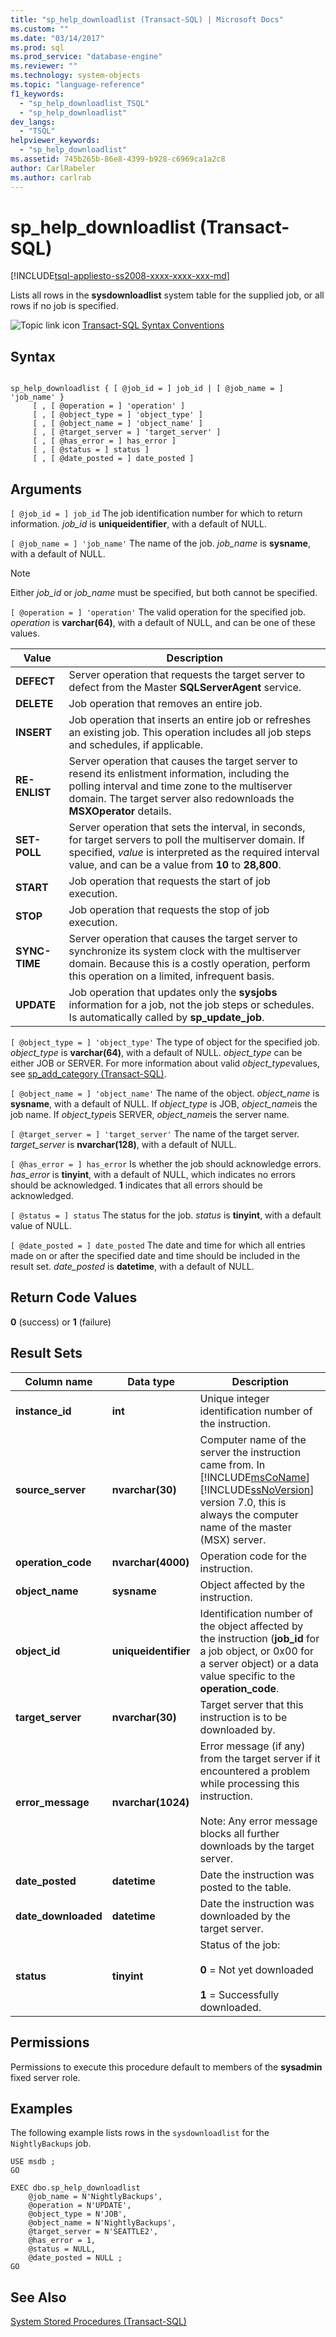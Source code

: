```yaml
---
title: "sp_help_downloadlist (Transact-SQL) | Microsoft Docs"
ms.custom: ""
ms.date: "03/14/2017"
ms.prod: sql
ms.prod_service: "database-engine"
ms.reviewer: ""
ms.technology: system-objects
ms.topic: "language-reference"
f1_keywords: 
  - "sp_help_downloadlist_TSQL"
  - "sp_help_downloadlist"
dev_langs: 
  - "TSQL"
helpviewer_keywords: 
  - "sp_help_downloadlist"
ms.assetid: 745b265b-86e8-4399-b928-c6969ca1a2c8
author: CarlRabeler
ms.author: carlrab
---
```

# sp_help_downloadlist (Transact-SQL)
[!INCLUDE[tsql-appliesto-ss2008-xxxx-xxxx-xxx-md](../../includes/tsql-appliesto-ss2008-xxxx-xxxx-xxx-md.md)]

  Lists all rows in the **sysdownloadlist** system table for the supplied job, or all rows if no job is specified.  
  
 ![Topic link icon](../../database-engine/configure-windows/media/topic-link.gif "Topic link icon") [Transact-SQL Syntax Conventions](../../t-sql/language-elements/transact-sql-syntax-conventions-transact-sql.md)  
  
## Syntax  
  
```  
  
sp_help_downloadlist { [ @job_id = ] job_id | [ @job_name = ] 'job_name' }   
     [ , [ @operation = ] 'operation' ]   
     [ , [ @object_type = ] 'object_type' ]   
     [ , [ @object_name = ] 'object_name' ]   
     [ , [ @target_server = ] 'target_server' ]   
     [ , [ @has_error = ] has_error ]   
     [ , [ @status = ] status ]   
     [ , [ @date_posted = ] date_posted ]  
```  
  
## Arguments  
`[ @job_id = ] job_id`
 The job identification number for which to return information. *job_id* is **uniqueidentifier**, with a default of NULL.  
  
`[ @job_name = ] 'job_name'`
 The name of the job. *job_name* is **sysname**, with a default of NULL.  
  
> [!NOTE]  
>  Either *job_id* or *job_name* must be specified, but both cannot be specified.  
  
`[ @operation = ] 'operation'`
 The valid operation for the specified job. *operation* is **varchar(64)**, with a default of NULL, and can be one of these values.  
  
|Value|Description|  
|-----------|-----------------|  
|**DEFECT**|Server operation that requests the target server to defect from the Master **SQLServerAgent** service.|  
|**DELETE**|Job operation that removes an entire job.|  
|**INSERT**|Job operation that inserts an entire job or refreshes an existing job. This operation includes all job steps and schedules, if applicable.|  
|**RE-ENLIST**|Server operation that causes the target server to resend its enlistment information, including the polling interval and time zone to the multiserver domain. The target server also redownloads the **MSXOperator** details.|  
|**SET-POLL**|Server operation that sets the interval, in seconds, for target servers to poll the multiserver domain. If specified, *value* is interpreted as the required interval value, and can be a value from **10** to **28,800**.|  
|**START**|Job operation that requests the start of job execution.|  
|**STOP**|Job operation that requests the stop of job execution.|  
|**SYNC-TIME**|Server operation that causes the target server to synchronize its system clock with the multiserver domain. Because this is a costly operation, perform this operation on a limited, infrequent basis.|  
|**UPDATE**|Job operation that updates only the **sysjobs** information for a job, not the job steps or schedules. Is automatically called by **sp_update_job**.|  
  
`[ @object_type = ] 'object_type'`
 The type of object for the specified job. *object_type* is **varchar(64)**, with a default of NULL. *object_type* can be either JOB or SERVER. For more information about valid *object_type*values, see [sp_add_category &#40;Transact-SQL&#41;](../../relational-databases/system-stored-procedures/sp-add-category-transact-sql.md).  
  
`[ @object_name = ] 'object_name'`
 The name of the object. *object_name* is **sysname**, with a default of NULL. If *object_type* is JOB, *object_name*is the job name. If *object_type*is SERVER, *object_name*is the server name.  
  
`[ @target_server = ] 'target_server'`
 The name of the target server. *target_server* is **nvarchar(128)**, with a default of NULL.  
  
`[ @has_error = ] has_error`
 Is whether the job should acknowledge errors. *has_error* is **tinyint**, with a default of NULL, which indicates no errors should be acknowledged. **1** indicates that all errors should be acknowledged.  
  
`[ @status = ] status`
 The status for the job. *status* is **tinyint**, with a default value of NULL.  
  
`[ @date_posted = ] date_posted`
 The date and time for which all entries made on or after the specified date and time should be included in the result set. *date_posted* is **datetime**, with a default of NULL.  
  
## Return Code Values  
 **0** (success) or **1** (failure)  
  
## Result Sets  
  
|Column name|Data type|Description|  
|-----------------|---------------|-----------------|  
|**instance_id**|**int**|Unique integer identification number of the instruction.|  
|**source_server**|**nvarchar(30)**|Computer name of the server the instruction came from. In [!INCLUDE[msCoName](../../includes/msconame-md.md)] [!INCLUDE[ssNoVersion](../../includes/ssnoversion-md.md)] version 7.0, this is always the computer name of the master (MSX) server.|  
|**operation_code**|**nvarchar(4000)**|Operation code for the instruction.|  
|**object_name**|**sysname**|Object affected by the instruction.|  
|**object_id**|**uniqueidentifier**|Identification number of the object affected by the instruction (**job_id** for a job object, or 0x00 for a server object) or a data value specific to the **operation_code**.|  
|**target_server**|**nvarchar(30)**|Target server that this instruction is to be downloaded by.|  
|**error_message**|**nvarchar(1024)**|Error message (if any) from the target server if it encountered a problem while processing this instruction.<br /><br /> Note: Any error message blocks all further downloads by the target server.|  
|**date_posted**|**datetime**|Date the instruction was posted to the table.|  
|**date_downloaded**|**datetime**|Date the instruction was downloaded by the target server.|  
|**status**|**tinyint**|Status of the job:<br /><br /> **0** = Not yet downloaded<br /><br /> **1** = Successfully downloaded.|  
  
## Permissions  
 Permissions to execute this procedure default to members of the **sysadmin** fixed server role.  
  
## Examples  
 The following example lists rows in the `sysdownloadlist` for the `NightlyBackups` job.  
  
```  
USE msdb ;  
GO  
  
EXEC dbo.sp_help_downloadlist  
    @job_name = N'NightlyBackups',  
    @operation = N'UPDATE',   
    @object_type = N'JOB',   
    @object_name = N'NightlyBackups',  
    @target_server = N'SEATTLE2',   
    @has_error = 1,   
    @status = NULL,   
    @date_posted = NULL ;  
GO  
```  
  
## See Also  
 [System Stored Procedures &#40;Transact-SQL&#41;](../../relational-databases/system-stored-procedures/system-stored-procedures-transact-sql.md)  
  
  
